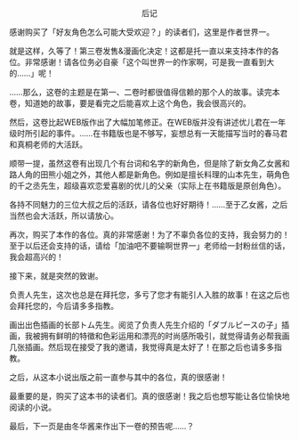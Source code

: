 <p align="center">后记</p>

感谢购买了「好友角色怎么可能大受欢迎？」的读者们，这里是作者世界一。

就是这样，久等了！第三卷发售&漫画化决定！这都是托一直以来支持本作的各位。非常感谢！请各位务必自豪「这个叫世界一的作家啊，可是我一直看到大的……」呢！

……那么，这卷的主题是在第一、二卷时都很值得信赖的那个人的故事。读完本卷，知道她的故事，要是看完之后能喜欢上这个角色，我会很高兴的。

然后，这卷比起WEB版作出了大幅加笔修正。在WEB版并没有讲述优儿君在一年级时所引起的事件。……在书籍版也是不够写，妄想总有一天能描写当时的春马君和真桐老师的大活跃。

顺带一提，虽然这卷有出现几个有台词和名字的新角色，但是除了新女角乙女酱和路人角的田熊小姐之外，其他人都是新角色。例如是擅长料理的山本先生，萌角色的千之丞先生，超级喜欢恋爱喜剧的优儿的父亲（实际上在书籍版是原创角色）。

各持不同魅力的三位大叔之后的活跃，请各位也好好期待！……至于乙女酱，之后当然也会大活跃，所以请放心。

再次，购买了本作的各位。真的非常感谢！为了不辜负各位的支持，我会努力的！至于以后还会支持的话，请给「加油吧不要输啊世界一」老师给一封粉丝信的话，我会超高兴的！

接下来，就是突然的致谢。

负责人先生，这次也总是在拜托您，多亏了您才有能引人入胜的故事！在这之后也会拜托您的，今后请多多指教。

画出出色插画的长部トム先生。阅览了负责人先生介绍的「ダブルピースの子」插画，我被拥有鲜明的特徵和色彩运用和漂亮的时尚感所吸引，就觉得请务必帮我画几张插画。然后现在接受了我的邀请，我觉得真是太好了！在那之后也请多多指教。

之后，从这本小说出版之前一直参与其中的各位，真的很感谢！

最重要的是，购买了这本书的读者们。真的很感谢！我之后也想写能让各位愉快地阅读的小说。

最后，下一页是由冬华酱来作出下一卷的预告呢……？

